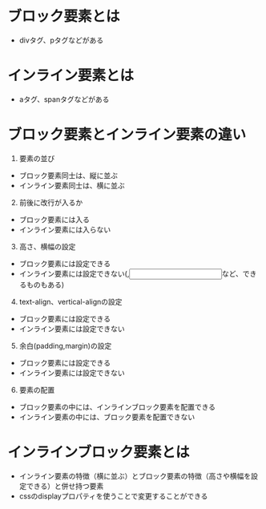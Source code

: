 # ブロック要素とは
- divタグ、pタグなどがある 


# インライン要素とは
- aタグ、spanタグなどがある 


# ブロック要素とインライン要素の違い

1. 要素の並び
- ブロック要素同士は、縦に並ぶ
- インライン要素同士は、横に並ぶ

2. 前後に改行が入るか
- ブロック要素には入る
- インライン要素には入らない

3. 高さ、横幅の設定
- ブロック要素には設定できる
- インライン要素には設定できない(<img>,<input>など、できるものもある)

4. text-align、vertical-alignの設定
- ブロック要素には設定できる
- インライン要素には設定できない

5. 余白(padding,margin)の設定
- ブロック要素には設定できる
- インライン要素には設定できない

6. 要素の配置
- ブロック要素の中には、インラインブロック要素を配置できる
- インライン要素の中には、ブロック要素を配置できない


# インラインブロック要素とは
- インライン要素の特徴（横に並ぶ）とブロック要素の特徴（高さや横幅を設定できる）と併せ持つ要素
- cssのdisplayプロパティを使うことで変更することができる


